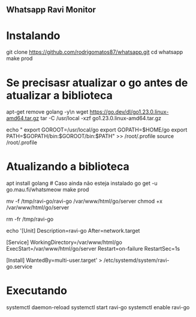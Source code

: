 Whatsapp Ravi Monitor
---------------------

# Instalando
git clone https://github.com/rodrigomatos87/whatsapp.git
cd whatsapp
make prod


# Se precisasr atualizar o go antes de atualizar a biblioteca
apt-get remove golang -y\n
wget https://go.dev/dl/go1.23.0.linux-amd64.tar.gz
tar -C /usr/local -xzf go1.23.0.linux-amd64.tar.gz

echo "
export GOROOT=/usr/local/go
export GOPATH=\$HOME/go
export PATH=\$GOPATH/bin:\$GOROOT/bin:\$PATH" >> /root/.profile
source /root/.profile


# Atualizando a biblioteca
apt install golang # Caso ainda não esteja instalado
go get -u go.mau.fi/whatsmeow
make prod

mv -f /tmp/ravi-go/ravi-go /var/www/html/go/server
chmod +x /var/www/html/go/server

rm -fr /tmp/ravi-go

echo '[Unit]
Description=ravi-go
After=network.target

[Service]
WorkingDirectory=/var/www/html/go
ExecStart=/var/www/html/go/server
Restart=on-failure
RestartSec=1s

[Install]
WantedBy=multi-user.target' > /etc/systemd/system/ravi-go.service

# Executando
systemctl daemon-reload
systemctl start ravi-go
systemctl enable ravi-go
